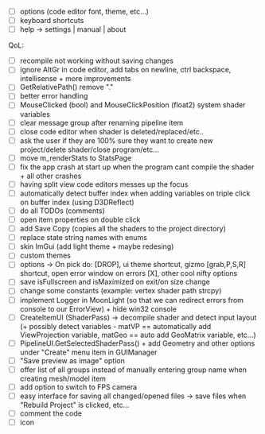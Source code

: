 - [ ] options (code editor font, theme, etc...)
- [ ] keyboard shortcuts
- [ ] help -> settings | manual | about

QoL:
- [ ] recompile not working without saving changes
- [ ] ignore AltGr in code editor, add tabs on newline, ctrl backspace, intellisense + more improvements
- [ ] GetRelativePath() remove ".\"
- [ ] better error handling
- [ ] MouseClicked (bool) and MouseClickPosition (float2) system shader variables
- [ ] clear message group after renaming pipeline item
- [ ] close code editor when shader is deleted/replaced/etc..
- [ ] ask the user if they are 100% sure they want to create new project/delete shader/close program/etc...
- [ ] move m_renderStats to StatsPage
- [ ] fix the app crash at start up when the program cant compile the shader + all other crashes
- [ ] having split view code editors messes up the focus
- [ ] automatically detect buffer index when adding variables on triple click on buffer index (using D3DReflect)
- [ ] do all TODOs (comments)
- [ ] open item properties on double click
- [ ] add Save Copy (copies all the shaders to the project directory)
- [ ] replace state string names with enums
- [ ] skin ImGui (add light theme + maybe redesing)
- [ ] custom themes
- [ ] options -> On pick do: [DROP], ui theme shortcut, gizmo [grab,P,S,R] shortcut, open error window on errors [X], other cool nifty options
- [ ] save isFullscreen and isMaximized on exit/on size change
- [ ] change some constants (example: vertex shader path strcpy)
- [ ] implement Logger in MoonLight (so that we can redirect errors from console to our ErrorView) + hide win32 console
- [ ] CreateItemUI (ShaderPass) -> decompile shader and detect input layout (+ possibly detect variables - matVP == automatically add ViewProjection variable, matGeo == auto add GeoMatrix variable, etc...)
- [ ] PipelineUI.GetSelectedShaderPass() + add Geometry and other options under "Create" menu item in GUIManager
- [ ] "Save preview as image" option
- [ ] offer list of all groups instead of manually entering group name when creating mesh/model item
- [ ] add option to switch to FPS camera
- [ ] easy interface for saving all changed/opened files -> save files when "Rebuild Project" is clicked, etc...
- [ ] comment the code
- [ ] icon